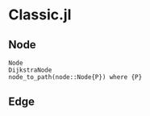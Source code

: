 # Classic.jl



## Node


```@docs
Node
DijkstraNode
node_to_path(node::Node{P}) where {P}
```

## Edge
